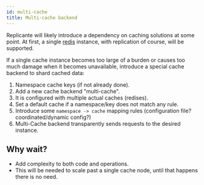 ```yaml
---
id: multi-cache
title: Multi-cache backend
---
```


Replicante will likely introduce a dependency on caching solutions at some point.
At first, a single [redis](https://redis.io/) instance, with replication of course, will be supported.

If a single cache instance becomes too large of a burden or causes too much damage when it becomes
unavailable, introduce a special cache backend to shard cached data:

  1. Namespace cache keys (if not already done).
  2. Add a new cache backend "multi-cache".
  3. It is configured with multiple actual caches (redises).
  4. Set a default cache if a namespace/key does not match any rule.
  5. Introduce some `namespace -> cache` mapping rules (configuration file? coordinated/dynamic config?)
  6. Multi-Cache backend transparently sends requests to the desired instance.


## Why wait?

  * Add complexity to both code and operations.
  * This will be needed to scale past a single cache node, until that happens there is no need.
